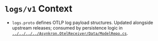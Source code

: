 # `logs/v1` Context

- `logs.proto` defines OTLP log payload structures. Updated alongside upstream releases; consumed by persistence logic in [`../../../../Asynkron.OtelReceiver/Data/ModelRepo.cs`](../../../../Asynkron.OtelReceiver/Data/ModelRepo.cs).
